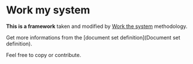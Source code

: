 # Work my system

**This is a  framework** taken and modified by [Work the system](http://www.workthesystem.com/) methodology.

Get more informations from the [document set definition](Document set definition).

Feel free to copy or contribute.
